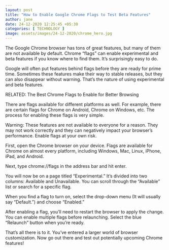 ```yaml
---
layout: post
title: "How to Enable Google Chrome Flags to Test Beta Features"
author: jane 
date: 24-12-2020 12:25:45 +05:30 
categories: [ TECHNOLOGY ] 
image: assets/images/24-12-2020/chrome_hero.jpg
---
```

The Google Chrome browser has tons of great features, but many of them are not available by default. Chrome “flags” can enable experimental and beta features if you know where to find them. It’s surprisingly easy to do.

Google will often put features behind flags before they are ready for prime time. Sometimes these features make their way to stable releases, but they can also disappear without warning. That’s the nature of using experimental and beta features.

RELATED: The Best Chrome Flags to Enable for Better Browsing

There are flags available for different platforms as well. For example, there are certain flags for Chrome on Android, Chrome on Windows, etc. The process for enabling these flags is very simple.

Warning: These features are not available to everyone for a reason. They may not work correctly and they can negatively impact your browser’s performance. Enable flags at your own risk.

First, open the Chrome browser on your device. Flags are available for Chrome on almost every platform, including Windows, Mac, Linux, iPhone, iPad, and Android.

Next, type chrome://flags in the address bar and hit enter.

You will now be on a page titled “Experimental.” It’s divided into two columns: Available and Unavailable. You can scroll through the “Available” list or search for a specific flag.

When you find a flag to turn on, select the drop-down menu (It will usually say “Default.”) and choose “Enabled.”

After enabling a flag, you’ll need to restart the browser to apply the change. You can enable multiple flags before relaunching. Select the blue “Relaunch” button when you’re ready.

That’s all there is to it. You’ve entered a larger world of browser customization. Now go out there and test out potentially upcoming Chrome features!